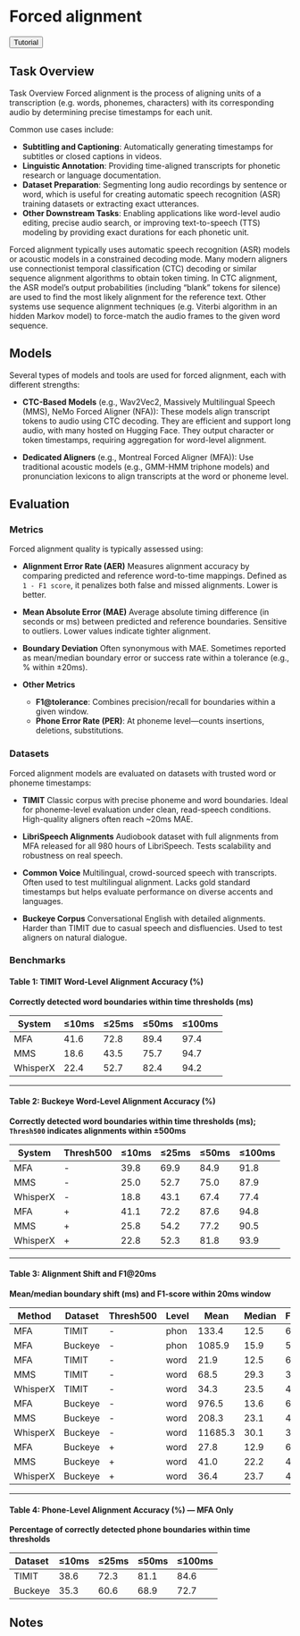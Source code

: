 # Forced alignment

<button class="tutorial-button" onclick="window.location.href='https://github.com/sensein/senselab/blob/main/tutorials/audio/forced_alignment.ipynb'">Tutorial</button>

## Task Overview
Task Overview
Forced alignment is the process of aligning units of a transcription (e.g. words, phonemes, characters) with its corresponding audio by determining precise timestamps for each unit​.

Common use cases include:
- **Subtitling and Captioning**: Automatically generating timestamps for subtitles or closed captions in videos​.
- **Linguistic Annotation**: Providing time-aligned transcripts for phonetic research or language documentation​.
- **Dataset Preparation**: Segmenting long audio recordings by sentence or word, which is useful for creating automatic speech recognition (ASR) training datasets or extracting exact utterances​.
- **Other Downstream Tasks**: Enabling applications like word-level audio editing, precise audio search, or improving text-to-speech (TTS) modeling by providing exact durations for each phonetic unit​.

Forced alignment typically uses automatic speech recognition (ASR) models or acoustic models in a constrained decoding mode. Many modern aligners use connectionist temporal classification (CTC) decoding or similar sequence alignment algorithms to obtain token timing. In CTC alignment, the ASR model’s output probabilities (including “blank” tokens for silence) are used to find the most likely alignment for the reference text​. Other systems use sequence alignment techniques (e.g. Viterbi algorithm in an hidden Markov model) to force-match the audio frames to the given word sequence​.

## Models
Several types of models and tools are used for forced alignment, each with different strengths:

- **CTC-Based Models** (e.g., Wav2Vec2, Massively Multilingual Speech (MMS), NeMo Forced Aligner (NFA)): These models align transcript tokens to audio using CTC decoding. They are efficient and support long audio, with many hosted on Hugging Face. They output character or token timestamps, requiring aggregation for word-level alignment.

- **Dedicated Aligners** (e.g., Montreal Forced Aligner (MFA)):
Use traditional acoustic models (e.g., GMM-HMM triphone models) and pronunciation lexicons to align transcripts at the word or phoneme level.

## Evaluation
### Metrics
Forced alignment quality is typically assessed using:

- **Alignment Error Rate (AER)**
  Measures alignment accuracy by comparing predicted and reference word-to-time mappings. Defined as `1 - F1 score`, it penalizes both false and missed alignments. Lower is better.

- **Mean Absolute Error (MAE)**
  Average absolute timing difference (in seconds or ms) between predicted and reference boundaries. Sensitive to outliers. Lower values indicate tighter alignment.

- **Boundary Deviation**
  Often synonymous with MAE. Sometimes reported as mean/median boundary error or success rate within a tolerance (e.g., % within ±20ms).

- **Other Metrics**
  - **F1@tolerance**: Combines precision/recall for boundaries within a given window.
  - **Phone Error Rate (PER)**: At phoneme level—counts insertions, deletions, substitutions.

### Datasets

Forced alignment models are evaluated on datasets with trusted word or phoneme timestamps:

- **TIMIT**
  Classic corpus with precise phoneme and word boundaries. Ideal for phoneme-level evaluation under clean, read-speech conditions. High-quality aligners often reach ~20ms MAE.

- **LibriSpeech Alignments**
  Audiobook dataset with full alignments from MFA released for all 980 hours of LibriSpeech. Tests scalability and robustness on real speech.

- **Common Voice**
  Multilingual, crowd-sourced speech with transcripts. Often used to test multilingual alignment. Lacks gold standard timestamps but helps evaluate performance on diverse accents and languages.

- **Buckeye Corpus**
  Conversational English with detailed alignments. Harder than TIMIT due to casual speech and disfluencies. Used to test aligners on natural dialogue.

### Benchmarks

#### Table 1: TIMIT Word-Level Alignment Accuracy (%)
**Correctly detected word boundaries within time thresholds (ms)**

| System     | ≤10ms | ≤25ms | ≤50ms | ≤100ms |
|------------|-------|--------|--------|---------|
| MFA        | 41.6  | 72.8   | 89.4   | 97.4    |
| MMS        | 18.6  | 43.5   | 75.7   | 94.7    |
| WhisperX   | 22.4  | 52.7   | 82.4   | 94.2    |

---

#### Table 2: Buckeye Word-Level Alignment Accuracy (%)
**Correctly detected word boundaries within time thresholds (ms); `Thresh500` indicates alignments within ±500ms**

| System     | Thresh500 | ≤10ms | ≤25ms | ≤50ms | ≤100ms |
|------------|-----------|--------|--------|--------|---------|
| MFA        | -         | 39.8   | 69.9   | 84.9   | 91.8    |
| MMS        | -         | 25.0   | 52.7   | 75.0   | 87.9    |
| WhisperX   | -         | 18.8   | 43.1   | 67.4   | 77.4    |
| MFA        | +         | 41.1   | 72.2   | 87.6   | 94.8    |
| MMS        | +         | 25.8   | 54.2   | 77.2   | 90.5    |
| WhisperX   | +         | 22.8   | 52.3   | 81.8   | 93.9    |

---

#### Table 3: Alignment Shift and F1@20ms
**Mean/median boundary shift (ms) and F1-score within 20ms window**

| Method     | Dataset  | Thresh500 | Level | Mean   | Median | F1@20 |
|------------|----------|-----------|--------|--------|--------|--------|
| MFA        | TIMIT    | -         | phon   | 133.4  | 12.5   | 66.0   |
| MFA        | Buckeye  | -         | phon   | 1085.9 | 15.9   | 56.2   |
| MFA        | TIMIT    | -         | word   | 21.9   | 12.5   | 65.7   |
| MMS        | TIMIT    | -         | word   | 68.5   | 29.3   | 35.4   |
| WhisperX   | TIMIT    | -         | word   | 34.3   | 23.5   | 43.5   |
| MFA        | Buckeye  | -         | word   | 976.5  | 13.6   | 63.4   |
| MMS        | Buckeye  | -         | word   | 208.3  | 23.1   | 45.0   |
| WhisperX   | Buckeye  | -         | word   | 11685.3| 30.1   | 35.6   |
| MFA        | Buckeye  | +         | word   | 27.8   | 12.9   | 65.4   |
| MMS        | Buckeye  | +         | word   | 41.0   | 22.2   | 46.3   |
| WhisperX   | Buckeye  | +         | word   | 36.4   | 23.7   | 43.3   |

---

#### Table 4: Phone-Level Alignment Accuracy (%) — MFA Only
**Percentage of correctly detected phone boundaries within time thresholds**

| Dataset  | ≤10ms | ≤25ms | ≤50ms | ≤100ms |
|----------|--------|--------|--------|---------|
| TIMIT    | 38.6   | 72.3   | 81.1   | 84.6    |
| Buckeye  | 35.3   | 60.6   | 68.9   | 72.7    |

## Notes
